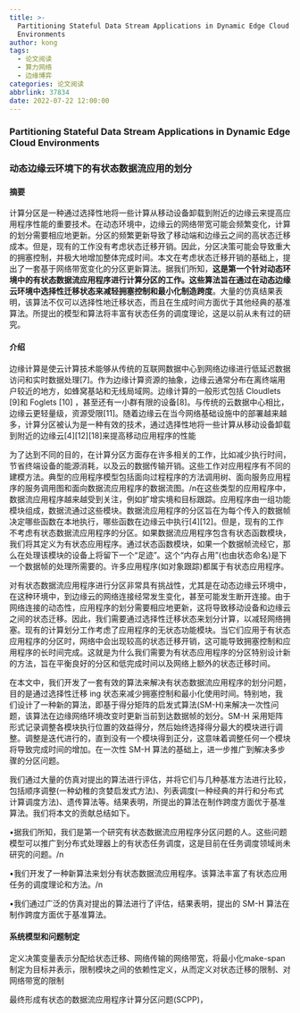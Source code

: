 ```yaml
---
title: >-
  Partitioning Stateful Data Stream Applications in Dynamic Edge Cloud
  Environments
author: kong
tags:
  - 论文阅读
  - 算力网络
  - 边缘博弈
categories: 论文阅读
abbrlink: 37834
date: 2022-07-22 12:00:00
---
```


### Partitioning Stateful Data Stream Applications in Dynamic Edge Cloud Environments

### 动态边缘云环境下的有状态数据流应用的划分



#### 摘要

计算分区是一种通过选择性地将一些计算从移动设备卸载到附近的边缘云来提高应用程序性能的重要技术。在动态环境中，边缘云的网络带宽可能会频繁变化，计算的划分需要相应地更新。分区的频繁更新导致了移动端和边缘云之间的高状态迁移成本。但是，现有的工作没有考虑状态迁移开销。因此，分区决策可能会导致重大的拥塞控制，并极大地增加整体完成时间。本文在考虑状态迁移开销的基础上，提出了一套基于网络带宽变化的分区更新算法。据我们所知，**这是第一个针对动态环境中的有状态数据流应用程序进行计算分区的工作。这些算法旨在通过在动态边缘云环境中选择性迁移状态来减轻拥塞控制和最小化制造跨度**。大量的仿真结果表明，该算法不仅可以选择性地迁移状态，而且在生成时间方面优于其他经典的基准算法。所提出的模型和算法将丰富有状态任务的调度理论，这是以前从未有过的研究。

#### 介绍

边缘计算是使云计算技术能够从传统的互联网数据中心到网络边缘进行低延迟数据访问和实时数据处理[7]。作为边缘计算资源的抽象，边缘云通常分布在离终端用户较近的地方，如蜂窝基站和无线局域网。边缘计算的一般形式包括 Cloudlets [9]和 Foglets [10] ，甚至还有一小群有限的设备[8]。与传统的云数据中心相比，边缘云更轻量级，资源受限[11]。随着边缘云在当今网络基础设施中的部署越来越多，计算分区被认为是一种有效的技术，通过选择性地将一些计算从移动设备卸载到附近的边缘云[4][12][18]来提高移动应用程序的性能

为了达到不同的目的，在计算分区方面存在许多相关的工作，比如减少执行时间，节省终端设备的能源消耗，以及云的数据传输开销。这些工作对应用程序有不同的建模方法。典型的应用程序模型包括面向过程程序的方法调用树、面向服务应用程序的服务调用图和面向数据流应用程序的数据流图。/n在这些类型的应用程序中，数据流应用程序越来越受到关注，例如扩增实境和目标跟踪。应用程序由一组功能模块组成，数据流通过这些模块。数据流应用程序的分区旨在为每个传入的数据帧决定哪些函数在本地执行，哪些函数在边缘云中执行[4][12]。但是，现有的工作不考虑有状态数据流应用程序的分区。如果数据流应用程序包含有状态函数模块，我们将其定义为有状态应用程序。通过状态函数模块，如果一个数据帧流经它，那么在处理该模块的设备上将留下一个“足迹”。这个“内存占用”(也由状态命名)是下一个数据帧的处理所需要的。许多应用程序(如对象跟踪)都属于有状态应用程序。

对有状态数据流应用程序进行分区非常具有挑战性，尤其是在动态边缘云环境中，在这种环境中，到边缘云的网络连接经常发生变化，甚至可能发生断开连接。由于网络连接的动态性，应用程序的划分需要相应地更新，这将导致移动设备和边缘云之间的状态迁移。因此，我们需要通过选择性迁移状态来划分计算，以减轻网络拥塞。现有的计算划分工作考虑了应用程序的无状态功能模块。当它们应用于有状态应用程序的分区时，网络中会出现较高的状态迁移开销，这可能导致拥塞控制和应用程序的长时间完成。这就是为什么我们需要为有状态应用程序的分区特别设计新的方法，旨在平衡良好的分区和低完成时间以及网络上额外的状态迁移时间。

在本文中，我们开发了一套有效的算法来解决有状态数据流应用程序的划分问题，目的是通过选择性迁移 ing 状态来减少拥塞控制和最小化使用时间。特别地，我们设计了一种新的算法，即基于得分矩阵的启发式算法(SM-H)来解决一次性问题，该算法在边缘网络环境改变时更新当前到达数据帧的划分。SM-H 采用矩阵形式记录调整各模块执行位置的效益得分，然后始终选择得分最大的模块进行调整。调整是迭代进行的，直到没有一个模块得到正分，这意味着调整任何一个模块将导致完成时间的增加。在一次性 SM-H 算法的基础上，进一步推广到解决多步骤的分区问题。

我们通过大量的仿真对提出的算法进行评估，并将它们与几种基准方法进行比较，包括顺序调整(一种幼稚的贪婪启发式方法)、列表调度(一种经典的并行和分布式计算调度方法)、遗传算法等。结果表明，所提出的算法在制作跨度方面优于基准算法。我们将本文的贡献总结如下。

•据我们所知，我们是第一个研究有状态数据流应用程序分区问题的人。这些问题模型可以推广到分布式处理器上的有状态任务调度，这是目前在任务调度领域尚未研究的问题。/n

•我们开发了一种新算法来划分有状态数据流应用程序。该算法丰富了有状态应用任务的调度理论和方法。/n

•我们通过广泛的仿真对提出的算法进行了评估，结果表明，提出的 SM-H 算法在制作跨度方面优于基准算法。



#### 系统模型和问题制定



定义决策变量表示分配给状态迁移、网络传输的网络带宽，将最小化make-span制定为目标并表示，限制模块之间的依赖性定义，从而定义对状态迁移的限制、对网络带宽的限制

最终形成有状态的数据流应用程序计算分区问题(SCPP)，